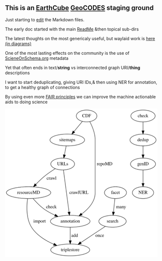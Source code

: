 ## This is an [EarthCube](https://www.earthcube.org/) [GeoCODES](https://www.earthcube.org/geocodes) staging ground

Just starting to [edit](https://github.com/MBcode/ec/edit/gh-pages/index.md) the Markdown files.

The early doc started with the main [ReadMe](https://github.com/MBcode/ec#readme) &then topical sub-dirs

The latest thoughts on the most genericaly useful, but waylaid work is [here (in diagrams)](https://github.com/MBcode/ec/tree/master/crawl#readme)

One of the most lasting effects on the community is the use of [ScieneOnSchema.org](https://github.com/ESIPFed/science-on-schema.org/blob/master/guides/GETTING-STARTED.md) metadata

Yet that often ends in text/**string** vs interconnected graph URI/**thing** descriptions

I want to start deduplicating, giving URI IDs,& then using NER for annotation, to get a healthy graph of connections

By using even more [FAIR principles](https://www.go-fair.org/fair-principles/) we can improve the machine actionable aids to doing science

![Image](https://raw.githubusercontent.com/MBcode/ec/master/crawl/etl.svg)
